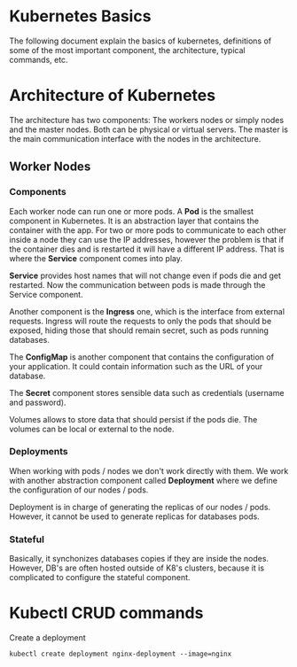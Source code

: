 # Kubernetes Basics
The following document explain the basics of kubernetes, definitions of some of the most important component, the architecture, typical commands, etc.

# Architecture of Kubernetes
The architecture has two components: The workers nodes or simply nodes and the master nodes. Both can be physical or virtual servers. The master is the main communication interface with the nodes in the architecture.

## Worker Nodes

### Components

Each worker node can run one or more pods. A **Pod** is the smallest component in Kubernetes. It is an abstraction layer that contains the container with the app. For two or more pods to communicate to each other inside a node they can use the IP addresses, however the problem is that if the container dies and is restarted it will have a different IP address. That is where the **Service** component comes into play.

**Service** provides host names that will not change even if pods die and get restarted. Now the communication between pods is made through the Service component.

Another component is the **Ingress** one, which is the interface from external requests. Ingress will route the requests to only the pods that should be exposed, hiding those that should remain secret, such as pods running databases.

The **ConfigMap** is another component that contains the configuration of your application. It could contain information such as the URL of your database.

The **Secret** component stores sensible data such as credentials (username and password).

Volumes allows to store data that should persist if the pods die. The volumes can be local or external to the node.

### Deployments

When working with pods / nodes we don't work directly with them. We work with another abstraction component called **Deployment** where we define the configuration of our nodes / pods.

Deployment is in charge of generating the replicas of our nodes / pods. However, it cannot be used to generate replicas for databases pods.

### Stateful

Basically, it synchonizes databases copies if they are inside the nodes. However, DB's are often hosted outside of K8's clusters, because it is complicated to configure the stateful component.

# Kubectl CRUD commands

Create a deployment
```console
kubectl create deployment nginx-deployment --image=nginx
```


